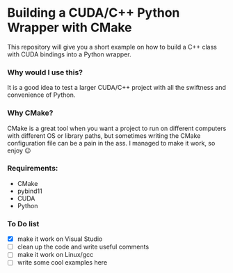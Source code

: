 <h1> Building a  CUDA/C++ Python Wrapper with CMake</h1>

This repository will give you a short example on how to build a C++ class with CUDA bindings into a  Python wrapper.

<h3>Why would I use this?</h3>
It is a good idea to test a larger CUDA/C++ project with all the swiftness and convenience of Python.

<h3>Why CMake?</h3>

CMake is a great tool when you want a project to run on different computers with different OS or library paths, but sometimes writing the CMake configuration file can be a pain in the ass. I managed to make it work, so enjoy  :wink:

<h3>Requirements:</h3>

* CMake
* pybind11
* CUDA
* Python

<h3>To Do list</h3>

- [x] make it work on Visual Studio
- [ ] clean up the code and write useful comments
- [ ] make it work on Linux/gcc
- [ ] write some cool examples here
